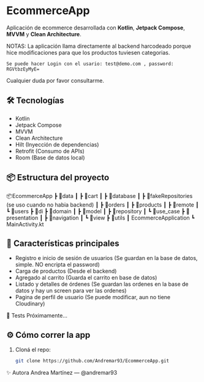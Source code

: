 # EcommerceApp

Aplicación de ecommerce desarrollada con **Kotlin**, **Jetpack Compose**, **MVVM** y **Clean Architecture**.


NOTAS: 
    La aplicación llama directamente al backend harcodeado porque hice modificaciones para que
    los productos tuviesen categorias. 

    Se puede hacer Login con el usario: test@demo.com , password: RGVtbzEyMyE=

   Cualquier duda por favor consultarme. 

## 🛠 Tecnologías

- Kotlin
- Jetpack Compose
- MVVM
- Clean Architecture
- Hilt (Inyección de dependencias)
- Retrofit (Consumo de APIs)
- Room (Base de datos local)

## 📦 Estructura del proyecto


📦EcommerceApp
┣ 📂data
┃ ┣ 📂cart
┃ ┣ 📂database
┃ ┣ 📂fakeRepositories (se uso cuando no habia backend)
┃ ┣ 📂orders
┃ ┣ 📂products
┃ ┣ 📂remote
┃ ┗ 📂users
┣ 📂di
┣ 📂domain
┃ ┣ 📂model
┃ ┣ 📂repository
┃ ┗ 📂use_case
┣ 📂presentation
┃ ┣ 📂navigation
┃ ┗ 📂view
┣ 📂utils
┃ EcommerceApplication
┗ MainActivity.kt

## 🚀 Características principales

- Registro e inicio de sesión de usuarios (Se guardan en la base de datos, simple. NO encripta el password)
- Carga de productos (Desde el backend)
- Agregado al carrito (Guarda el carrito en base de datos)
- Listado y detalles de órdenes (Se guardan las ordenes en la base de datos y hay un screen para ver las ordenes)
- Pagina de perfil de usuario (Se puede modificar, aun no tiene Cloudinary)

🧪 Tests
Próximamente...

## ⚙️ Cómo correr la app

1. Cloná el repo:
   ```bash
   git clone https://github.com/Andremar93/EcommerceApp.git


✨ Autora
Andrea Martínez — @andremar93






